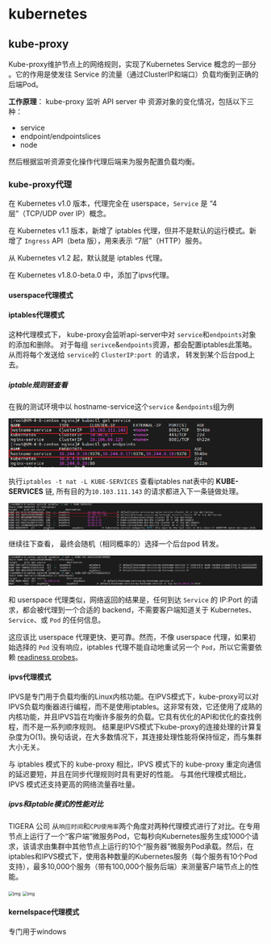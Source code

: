 # kubernetes

## kube-proxy

Kube-proxy维护节点上的网络规则，实现了Kubernetes Service 概念的一部分 。它的作用是使发往 Service 的流量（通过ClusterIP和端口）负载均衡到正确的后端Pod。

**工作原理**： kube-proxy 监听 API server 中 资源对象的变化情况，包括以下三种：

- service
- endpoint/endpointslices
- node

然后根据监听资源变化操作代理后端来为服务配置负载均衡。

### kube-proxy代理

在 Kubernetes v1.0 版本，代理完全在 userspace，`Service` 是 “4层”（TCP/UDP over IP）概念。

在 Kubernetes v1.1 版本，新增了 iptables 代理，但并不是默认的运行模式。新增了 `Ingress` API（beta 版），用来表示 “7层”（HTTP）服务。

从 Kubernetes v1.2 起，默认就是 iptables 代理。

在 Kubernetes v1.8.0-beta.0 中，添加了ipvs代理。

#### userspace代理模式



#### iptables代理模式

这种代理模式下， kube-proxy会监听api-server中对 `service`和`endpoints`对象的添加和删除。 对于每组 `serivce`&`endpoints`资源，都会配置iptables此策略。 从而将每个发送给 `service`的 `ClusterIP:port `的请求， 转发到某个后台pod上去。

##### iptable规则链查看

在我的测试环境中以 hostname-service这个`service` &`endpoints`组为例

![image-20230407162738561](kube-proxy.assets/image-20230407162738561.png) 



执行`iptables -t nat -L KUBE-SERVICES` 查看iptables nat表中的 **KUBE-SERVICES** 链, 所有目的为`10.103.111.143` 的请求都进入下一条链做处理。

![image-20230407162847811](kube-proxy.assets/image-20230407162847811.png)



继续往下查看， 最终会随机（相同概率的）选择一个后台pod 转发。

![image-20230407163109848](kube-proxy.assets/image-20230407163109848.png)



和 userspace 代理类似，网络返回的结果是，任何到达 `Service` 的 IP:Port 的请求，都会被代理到一个合适的 backend，不需要客户端知道关于 Kubernetes、`Service`、或 `Pod` 的任何信息。

这应该比 userspace 代理更快、更可靠。然而，不像 userspace 代理，如果初始选择的 `Pod` 没有响应，iptables 代理不能自动地重试另一个 `Pod`，所以它需要依赖 [readiness probes](https://kubernetes.io/docs/tasks/configure-pod-container/configure-liveness-readiness-probes/#defining-readiness-probes)。



#### ipvs代理模式

IPVS是专门用于负载均衡的Linux内核功能。在IPVS模式下，kube-proxy可以对IPVS负载均衡器进行编程，而不是使用iptables。这非常有效，它还使用了成熟的内核功能，并且IPVS旨在均衡许多服务的负载。它具有优化的API和优化的查找例程，而不是一系列顺序规则。 结果是IPVS模式下kube-proxy的连接处理的计算复杂度为O(1)。换句话说，在大多数情况下，其连接处理性能将保持恒定，而与集群大小无关。

与 iptables 模式下的 kube-proxy 相比，IPVS 模式下的 kube-proxy 重定向通信的延迟要短，并且在同步代理规则时具有更好的性能。 与其他代理模式相比，IPVS 模式还支持更高的网络流量吞吐量。



##### ipvs和iptable模式的性能对比

TIGERA 公司 从`响应时间`和`CPU使用率`两个角度对两种代理模式进行了对比。在专用节点上运行了一个“客户端”微服务Pod，它每秒向Kubernetes服务生成1000个请求，该请求由集群中其他节点上运行的10个“服务器”微服务Pod承载。然后，在iptables和IPVS模式下，使用各种数量的Kubernetes服务（每个服务有10个Pod支持），最多10,000个服务（带有100,000个服务后端）来测量客户端节点上的性能。

<img src="kube-proxy.assets/v2-3fa19c2a0c7050f57690e623c319f13f_720w.webp" alt="img" style="zoom:60%;" /> 

<img src="https://pic1.zhimg.com/80/v2-b2dabeb102f8b6249feabe2eb2038954_720w.webp" alt="img" style="zoom:60%;" /> 



#### kernelspace代理模式

专门用于windows

































